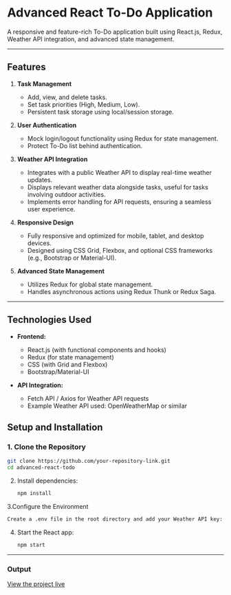 # **Advanced React To-Do Application**

A responsive and feature-rich To-Do application built using React.js, Redux, Weather API integration, and advanced state management.

---

## **Features**

1. **Task Management**
   - Add, view, and delete tasks.
   - Set task priorities (High, Medium, Low).
   - Persistent task storage using local/session storage.

2. **User Authentication**
   - Mock login/logout functionality using Redux for state management.
   - Protect To-Do list behind authentication.

3. **Weather API Integration**
   - Integrates with a public Weather API to display real-time weather updates.
   - Displays relevant weather data alongside tasks, useful for tasks involving outdoor activities.
   - Implements error handling for API requests, ensuring a seamless user experience.

4. **Responsive Design**
   - Fully responsive and optimized for mobile, tablet, and desktop devices.
   - Designed using CSS Grid, Flexbox, and optional CSS frameworks (e.g., Bootstrap or Material-UI).

5. **Advanced State Management**
   - Utilizes Redux for global state management.
   - Handles asynchronous actions using Redux Thunk or Redux Saga.

---

## **Technologies Used**

- **Frontend:**
  - React.js (with functional components and hooks)
  - Redux (for state management)
  - CSS (with Grid and Flexbox)
  - Bootstrap/Material-UI 

- **API Integration:**
  - Fetch API / Axios for Weather API requests
  - Example Weather API used: OpenWeatherMap or similar

## **Setup and Installation**

### **1. Clone the Repository**
```bash
git clone https://github.com/your-repository-link.git
cd advanced-react-todo
   ```

2. Install dependencies:

   ```bash
   npm install
   ```

3.Configure the Environment
```bash
Create a .env file in the root directory and add your Weather API key:
```


4. Start the React app:

   ```bash
   npm start
   ```

---
### Output

[View the project live](https://6793ca945de6296ad44ece8d--resonant-clafoutis-bb4474.netlify.app/)


